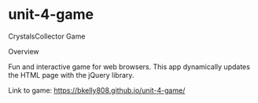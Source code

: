 # unit-4-game
CrystalsCollector Game

Overview

Fun and interactive game for web browsers. This app dynamically updates the HTML page with the jQuery library.

Link to game:
https://bkelly808.github.io/unit-4-game/
